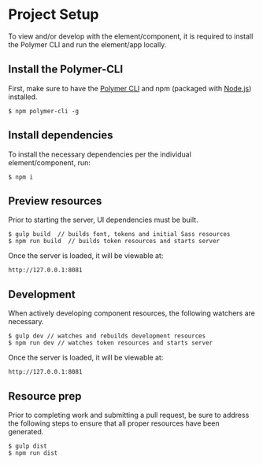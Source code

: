 # Project Setup

To view and/or develop with the element/component, it is required to install the Polymer CLI and run the element/app locally.

## Install the Polymer-CLI

First, make sure to have the [Polymer CLI](https://www.npmjs.com/package/polymer-cli) and npm (packaged with [Node.js](https://nodejs.org)) installed.

```
$ npm polymer-cli -g
```

## Install dependencies

To install the necessary dependencies per the individual element/component, run:

```
$ npm i
```

## Preview resources

Prior to starting the server, UI dependencies must be built.

```
$ gulp build  // builds font, tokens and initial Sass resources
$ npm run build  // builds token resources and starts server
```

Once the server is loaded, it will be viewable at:

```
http://127.0.0.1:8081
```

## Development

When actively developing component resources, the following watchers are necessary.

```
$ gulp dev // watches and rebuilds development resources
$ npm run dev // watches token resources and starts server
```

Once the server is loaded, it will be viewable at:

```
http://127.0.0.1:8081
```

## Resource prep

Prior to completing work and submitting a pull request, be sure to address the following steps to ensure that all proper resources have been generated.

```
$ gulp dist
$ npm run dist
```
